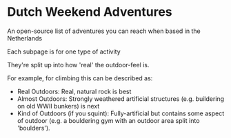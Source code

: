 # Dutch Weekend Adventures
An open-source list of adventures you can reach when based in the Netherlands

Each subpage is for one type of activity

They're split up into how 'real' the outdoor-feel is. 

For example, for climbing this can be described as: 
- Real Outdoors: Real, natural rock is best
- Almost Outdoors: Strongly weathered artificial structures (e.g. buildering on old WWII bunkers) is next
- Kind of Outdoors (if you squint): Fully-artificial but contains some aspect of outdoor (e.g. a bouldering gym with an outdoor area split into 'boulders').


